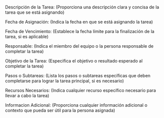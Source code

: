 Descripción de la Tarea:
(Proporciona una descripción clara y concisa de la tarea que se está asignando)

Fecha de Asignación:
(Indica la fecha en que se está asignando la tarea)

Fecha de Vencimiento:
(Establece la fecha límite para la finalización de la tarea, si es aplicable)

Responsable:
(Indica el miembro del equipo o la persona responsable de completar la tarea)

Objetivo de la Tarea:
(Especifica el objetivo o resultado esperado al completar la tarea)

Pasos o Subtareas:
(Lista los pasos o subtareas específicas que deben completarse para lograr la tarea principal, si es necesario)

Recursos Necesarios:
(Indica cualquier recurso específico necesario para llevar a cabo la tarea)

Informacion Adicional:
(Proporciona cualquier información adicional o contexto que pueda ser útil para la persona asignada)
